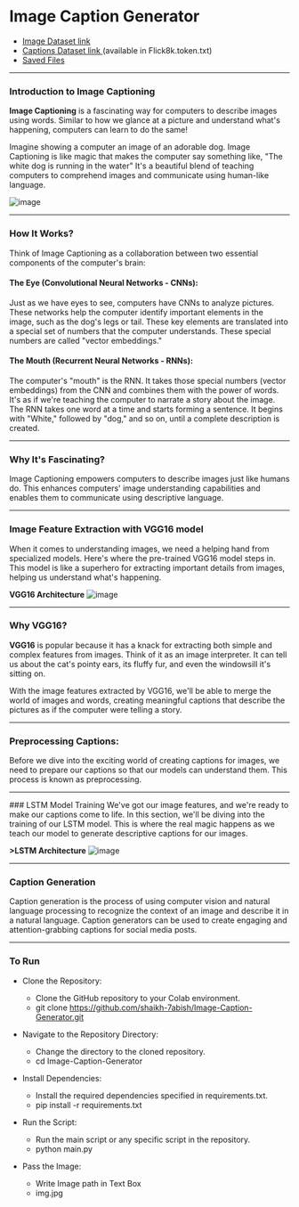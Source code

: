 # Image Caption Generator

- <a href='https://github.com/jbrownlee/Datasets/releases/download/Flickr8k/Flickr8k_Dataset.zip' >Image Dataset link </a> 
- <a href= 'https://github.com/jbrownlee/Datasets/releases/download/Flickr8k/Flickr8k_text.zip' >Captions Dataset link </a> (available in Flick8k.token.txt)
- <a href= 'https://drive.google.com/drive/folders/1VavOXKeBD2JnMCtS4FrbEz01AuYPp302?usp=sharing'>Saved Files</a>

<hr>

### Introduction to Image Captioning
**Image Captioning** is a fascinating way for computers to describe images using words. Similar to how we glance at a picture and understand what's happening, computers can learn to do the same!

Imagine showing a computer an image of an adorable dog. Image Captioning is like magic that makes the computer say something like, "The white dog is running in the water" It's a beautiful blend of teaching computers to comprehend images and communicate using human-like language.

![image](https://github.com/shaikh-7abish/Image-Caption-Generator/assets/90617202/87b5f015-f0e4-4c80-96d7-04c7662cc4a4)

<hr>

### How It Works?
Think of Image Captioning as a collaboration between two essential components of the computer's brain:

#### The Eye (Convolutional Neural Networks - CNNs): 
Just as we have eyes to see, computers have CNNs to analyze pictures. These networks help the computer identify important elements in the image, such as the dog's legs or tail. These key elements are translated into a special set of numbers that the computer understands. These special numbers are called "vector embeddings."

#### The Mouth (Recurrent Neural Networks - RNNs): 
The computer's "mouth" is the RNN. It takes those special numbers (vector embeddings) from the CNN and combines them with the power of words. It's as if we're teaching the computer to narrate a story about the image. The RNN takes one word at a time and starts forming a sentence. It begins with "White," followed by "dog," and so on, until a complete description is created.

<hr>

### Why It's Fascinating?
Image Captioning empowers computers to describe images just like humans do. This enhances computers' image understanding capabilities and enables them to communicate using descriptive language.

<hr>

### Image Feature Extraction with VGG16 model
When it comes to understanding images, we need a helping hand from specialized models. Here's where the pre-trained VGG16 model steps in. This model is like a superhero for extracting important details from images, helping us understand what's happening.

**VGG16 Architecture**
![image](https://github.com/shaikh-7abish/Image-Caption-Generator/assets/90617202/bed0ecea-9909-4851-87be-bf4c24a47469)

<hr>

### Why VGG16?
**VGG16** is popular because it has a knack for extracting both simple and complex features from images. Think of it as an image interpreter. It can tell us about the cat's pointy ears, its fluffy fur, and even the windowsill it's sitting on.

With the image features extracted by VGG16, we'll be able to merge the world of images and words, creating meaningful captions that describe the pictures as if the computer were telling a story.

<hr>

### Preprocessing Captions:
Before we dive into the exciting world of creating captions for images, we need to prepare our captions so that our models can understand them. This process is known as preprocessing.

<hr>
### LSTM Model Training
We've got our image features, and we're ready to make our captions come to life. In this section, we'll be diving into the training of our LSTM model. This is where the real magic happens as we teach our model to generate descriptive captions for our images.

**>LSTM Architecture**
![image](https://github.com/shaikh-7abish/Image-Caption-Generator/assets/90617202/f20801b0-3704-482e-be2a-9b4c2c70fa4e)

<hr>

### Caption Generation
Caption generation is the process of using computer vision and natural language processing to recognize the context of an image and describe it in a natural language. Caption generators can be used to create engaging and attention-grabbing captions for social media posts.

<hr>

### To Run
- Clone the Repository:
  - Clone the GitHub repository to your Colab environment.
  - git clone https://github.com/shaikh-7abish/Image-Caption-Generator.git

- Navigate to the Repository Directory:
  - Change the directory to the cloned repository.
  - cd Image-Caption-Generator

- Install Dependencies:
  - Install the required dependencies specified in requirements.txt.
  - pip install -r requirements.txt

- Run the Script:
  - Run the main script or any specific script in the repository.
  - python main.py

- Pass the Image:
  - Write Image path in Text Box
  - img.jpg

